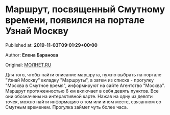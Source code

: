
# Маршрут, посвященный Смутному времени, появился на портале Узнай Москву

Published at: **2019-11-03T09:01:29+00:00**

Author: **Елена Баранова**

Original: [МОЛНЕТ.RU](https://www.molnet.ru/mos/ru/culture/o_717184)

Для того, чтобы найти описание маршрута, нужно выбрать на портале "Узнай Москву" вкладку "Маршруты", а затем из списка - прогулку "Москва в Смутное время", информируют на сайте Агентство "Москва".
Маршрут протяженностью 6 км включает в себя девять пунктов. Все они обозначены на интерактивной карте. Нажав на одну из девяти точек, можно найти информацию о том или ином месте, связанном со Смутным временем. Прогулка займет чуть более часа.
